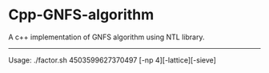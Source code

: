 # Cpp-GNFS-algorithm
A c++ implementation of GNFS algorithm using NTL library.

--------------------------------------------------------------------------------
Usage:
	./factor.sh 4503599627370497 [-np 4][-lattice][-sieve]
